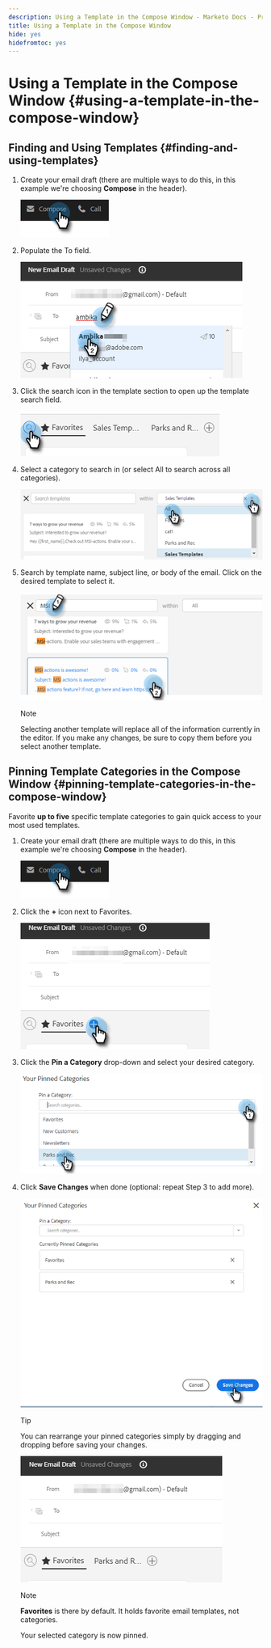 ```yaml
---
description: Using a Template in the Compose Window - Marketo Docs - Product Documentation
title: Using a Template in the Compose Window
hide: yes
hidefromtoc: yes
---
```

# Using a Template in the Compose Window {#using-a-template-in-the-compose-window}

## Finding and Using Templates {#finding-and-using-templates}

1. Create your email draft (there are multiple ways to do this, in this example we're choosing **Compose** in the header).

   ![](assets/using-a-template-in-the-compose-window-1.png)

1. Populate the To field.

   ![](assets/using-a-template-in-the-compose-window-2.png)

1. Click the search icon in the template section to open up the template search field.

   ![](assets/using-a-template-in-the-compose-window-3.png)

1. Select a category to search in (or select All to search across all categories).

   ![](assets/using-a-template-in-the-compose-window-4.png)

1. Search by template name, subject line, or body of the email. Click on the desired template to select it.

   ![](assets/using-a-template-in-the-compose-window-5.png)

   >[!NOTE]
   >
   >Selecting another template will replace all of the information currently in the editor. If you make any changes, be sure to copy them before you select another template.

## Pinning Template Categories in the Compose Window {#pinning-template-categories-in-the-compose-window}

Favorite **up to five** specific template categories to gain quick access to your most used templates.

1. Create your email draft (there are multiple ways to do this, in this example we're choosing **Compose** in the header).

   ![](assets/using-a-template-in-the-compose-window-6.png)

1. Click the **+** icon next to Favorites.

   ![](assets/using-a-template-in-the-compose-window-7.png)

1. Click the **Pin a Category** drop-down and select your desired category.

   ![](assets/using-a-template-in-the-compose-window-8.png)

1. Click **Save Changes** when done (optional: repeat Step 3 to add more).

   ![](assets/using-a-template-in-the-compose-window-9.png)

   >[!TIP]
   >
   >You can rearrange your pinned categories simply by dragging and dropping before saving your changes.

   ![](assets/using-a-template-in-the-compose-window-10.png)

   >[!NOTE]
   >
   >**Favorites** is there by default. It holds favorite email templates, not categories.

   Your selected category is now pinned.
